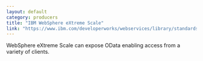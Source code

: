 ```yaml
---
layout: default
category: producers
title: "IBM WebSphere eXtreme Scale"
link: "https://www.ibm.com/developerworks/webservices/library/standards-odata/"
---
```

WebSphere eXtreme Scale can expose OData enabling access from a variety of clients. 
